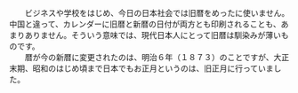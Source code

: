　　ビジネスや学校をはじめ、今日の日本社会では旧暦をめったに使いません。中国と違って、カレンダーに旧暦と新暦の日付が両方とも印刷されることも、あまりありません。そういう意味では、現代日本人にとって旧暦は馴染みが薄いものです。  
　　暦が今の新暦に変更されたのは、明治６年（１８７３）のことですが、大正末期、昭和のはじめ頃まで日本でもお正月というのは、旧正月に行っていました。
